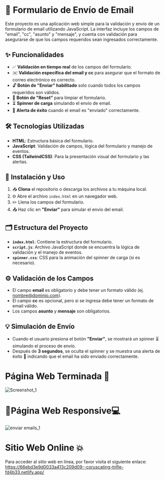 # 📧 Formulario de Envío de Email

Este proyecto es una aplicación web simple para la validación y envío de un formulario de email utilizando JavaScript. La interfaz incluye los campos de "email", "cc", "asunto" y "mensaje", y cuenta con validación para asegurarse de que los campos requeridos sean ingresados correctamente.

## ✨ Funcionalidades

- ✅ **Validación en tiempo real** de los campos del formulario.
- ✉️ **Validación específica del email y cc** para asegurar que el formato de correo electrónico es correcto.
- 🔓 **Botón de "Enviar" habilitado** solo cuando todos los campos requeridos son válidos.
- 🔄 **Botón de "Reset"** para limpiar el formulario.
- ⏳ **Spinner de carga** simulando el envío de email.
- 🎉 **Alerta de éxito** cuando el email es "enviado" correctamente.

## 🛠️ Tecnologías Utilizadas

- **HTML**: Estructura básica del formulario.
- **JavaScript**: Validación de campos, lógica del formulario y manejo de eventos.
- **CSS (TailwindCSS)**: Para la presentación visual del formulario y las alertas.

## 🚀 Instalación y Uso

1. 📥 **Clona** el repositorio o descarga los archivos a tu máquina local.
2. 🌐 Abre el archivo `index.html` en un navegador web.
3. ✏️ Llena los campos del formulario.
4. 📤 Haz clic en **"Enviar"** para simular el envío del email.

## 🗂️ Estructura del Proyecto

- **`index.html`**: Contiene la estructura del formulario.
- **`script.js`**: Archivo JavaScript donde se encuentra la lógica de validación y el manejo de eventos.
- **`spinner.css`**: CSS para la animación del spinner de carga (si es necesario).

## ⚙️ Validación de los Campos

- El campo **email** es obligatorio y debe tener un formato válido (ej. nombre@dominio.com).
- El campo **cc** es opcional, pero si se ingresa debe tener un formato de email válido.
- Los campos **asunto** y **mensaje** son obligatorios.

## 💡 Simulación de Envío

- Cuando el usuario presiona el botón **"Enviar"**, se mostrará un spinner ⏳ simulando el proceso de envío.
- Después de **3 segundos**, se oculta el spinner y se muestra una alerta de éxito 🎉 indicando que el email ha sido enviado correctamente.

# Página Web Terminada 💯
![Screenshot_1](https://github.com/user-attachments/assets/26895ec5-939d-4f4b-b4ff-c787b05ef2b5)

# 📲Página Web Responsive💻
![enviar emails_1](https://github.com/user-attachments/assets/d0c786b9-5672-4dc7-9d9f-6c5fba942306)

# Sitio Web Online 💥
Para acceder al sitio web en línea, por favor visita el siguiente enlace: 
https://66ebd3e9d0033a413c209d09--coruscating-trifle-fd4b33.netlify.app/
